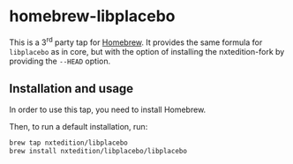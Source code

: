 # homebrew-libplacebo

This is a 3<sup>rd</sup> party tap for [Homebrew](https://brew.sh/). It provides the same formula for `libplacebo` as in core, but with the option of installing the nxtedition-fork by providing the `--HEAD` option.

## Installation and usage

In order to use this tap, you need to install Homebrew.

Then, to run a default installation, run:

```bash
brew tap nxtedition/libplacebo
brew install nxtedition/libplacebo/libplacebo
```
